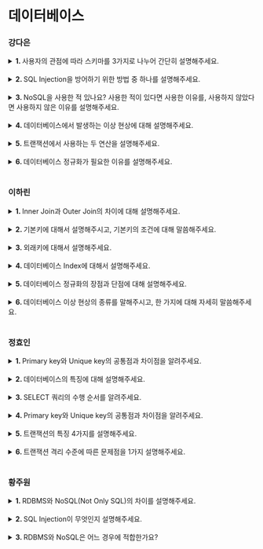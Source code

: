 # 데이터베이스

### 강다은
<details>
   <summary> <b>1. </b> 사용자의 관점에 따라 스키마를 3가지로 나누어 간단히 설명해주세요. </summary> <br />
<div>
      
- 스키마는 외부 스키마, 개념 스키마, 내부 스키마로 구분합니다. 
- 외부 스키마는 실제 세계에 존재하는 데이터를 사용자에게 어떻게 보여줄 것인지 정의합니다.
- 개념 스키마는 데이터베이스의 전체적인 논리 구조를 정의합니다.
- 내부 스키마는 데이터베이스의 물리적 저장 구조입니다.

</div>
</details>
<br />
<details>
   <summary> <b>2. </b> SQL Injection을 방어하기 위한 방법 중 하나를 설명해주세요. </summary> <br />
<div>
      
- prepared statement를 사용할 수 있습니다. 쿼리문에서 전달 인자를 ?로 받아 서버측에서 필터링 과정을 거치는 방식으로 공격을 방어합니다.

</div>
</details>
<br />
<details>
   <summary> <b>3. </b> NoSQL을 사용한 적 있나요? 사용한 적이 있다면 사용한 이유를, 사용하지 않았다면 사용하지 않은 이유를 설명해주세요.  </summary> <br />
<div>
      
- NoSQL을 사용한 적이 없습니다. 저는 데이터 무결성을 보장하기 위해 주로RDBMS를 사용했던 것 같습니다.
  
</div>
</details>
<br />

<details>
   <summary> <b>4. </b> 데이터베이스에서 발생하는 이상 현상에 대해 설명해주세요.  </summary> <br />
<div>
      
- 테이블을 설계할 때 잘못 설계하여 데이터 삽입, 삭제, 수정 시 논리적으로 생기는 오류입니다. 삽입 이상, 갱신 이상, 삭제 이상 3가지가 있습니다.
  
</div>
</details>
<br />

<details>
   <summary> <b>5. </b> 트랜잭션에서 사용하는 두 연산을 설명해주세요.  </summary> <br />
<div>
      
- COMMIT과 ROLLBACK 연산을 사용할 수 있다.
- COMMIT은 하나의 트랜잭션이 성공적으로 끝났고, DB가 일관성있는 상태임을 알려주기 위해 사용한다.
- ROLLBACK은 트랜잭션이 정상적으로 종료되지 않았을 때, 트랜잭션의 시작 상태로 돌리기 위해 사용한다.
  
</div>
</details>
<br />

<details>
   <summary> <b>6. </b> 데이터베이스 정규화가 필요한 이유를 설명해주세요.  </summary> <br />
<div>
      
- 데이터의 중복을 최소화하고 데이터의 일관성, 유연성을 확보하기 위해 필요하다.
  
</div>
</details>
<br />

### 이하린
<details>
   <summary> <b>1. </b> Inner Join과 Outer Join의 차이에 대해 설명해주세요. </summary> <br />
<div>
      
- Inner Join은 서로 연관된 내용만 검색하는 조인 방법입니다. A와 B에 대해 수행했을 때 A와 B의 교집합을 말합니다.
- Outer Join은 한 쪽에는 데이터가 있고 한 쪽에는 데이터가 없는 경우, 데이터가 있는 쪽의 내용을 전부 출력하는 방법입니다. A와 B에 대해 수행했을 때 A와 B의 합집합을 말합니다.

</div>
</details>
<br />
<details>
   <summary> <b>2. </b> 기본키에 대해서 설명해주시고, 기본키의 조건에 대해 말씀해주세요. </summary> <br />
<div>
   
   - **기본키**는 한 릴레이션에서 특정 튜플을 유일하게 구별할 수 있는 속성입니다.
   - 기본키는 유일성, 최소성, 개체 무결성을 만족해야 합니다.
   - **유일성**은 기본키를 구성하는 컬럼은 테이블에서 레코드를 식별할 수 있도록 유일해야 한다는 속성입니다.
   - **최소성**은 유일성을 만족하는 한도 내에서 최소한의 컬럼으로 구성되어야 한다는 속성입니다.
   - **개체 무결성**은 기본키가 가지고 있는 값의 유일성을 보장받아야 한다는 속성입니다.

</div>
</details>
<br />
<details>
   <summary> <b>3. </b> 외래키에 대해서 설명해주세요.  </summary> <br />
<div>
      
- **외래키**는 두 테이블을 서로 연결하는데 사용되는 키입니다.
- 테이블 간의 관계를 나타낼 떄 사용하며, 다른 테이블의 기본키를 참조해 외래키로 사용합니다.
- 관계를 맺고 있는 릴레이션 R1, R2에서 릴레이션 R1 참조하고 있는 릴레이션 R2의 기본키와 같은 R1 릴레이션 속성을 외래키라고 합니다.
  
</div>
</details>
<br />

<details>
   <summary> <b>4. </b> 데이터베이스 Index에 대해서 설명해주세요.  </summary> <br />
<div>
      
   - RDBMS에서 검색 속도를 높이기 위해 사용하는 하나의 기술입니다.
   - 해당 테이블의 컬럼을 색인화하여 검색 시 해당 테이블의 레코드를 full scan 하는 것이 아니라 색인화 되어있는 Index 파일을 검색하여 검색 속도를 빠르게 합니다.
  
</div>
</details>
<br />

<details>
   <summary> <b>5. </b> 데이터베이스 정규화의 장점과 단점에 대해 설명해주세요.  </summary> <br />
<div>

   - 데이터베이스의 정규화 `장점`으로는 데이터베이스 구조 확장 시 정규화된 데이터베이스는 그 구조를 변경하지 않아도 되거나 일부만 변경해도 됩니다.
   - 그리고 데이터 베이스 변경 시 이상 현상이 발생하는 문제점을 해결할 수 있습니다.
   - 하지만, `단점`으로는 릴레이션의 분해로 릴레이션 간 Join 연산이 많아질 수 있습니다. 이로 인해 질의에 대한 응답 시간이 느려질 수 있습니다.
  
</div>
</details>
<br />

<details>
   <summary> <b>6. </b> 데이터베이스 이상 현상의 종류를 말해주시고, 한 가지에 대해 자세히 말씀해주세요.  </summary> <br />
<div>

   - 데이터 베이스의 이상 현상으로는 삽입 이상, 삭제 이상, 갱신 이상이 있습니다. `(삽삭갱으로 외우세욥)`
   - **삽입 이상**이란 자료를 삽입할 때 특정 속성에 해당하는 값이 없어 NULL을 입력해야하는 현상입니다.
   - **삭제 이상**이란 어떤 정보를 삭제하면, 의도하지 않은 다른 정보까지 삭제되어버리는 현상입니다.
   - **갱신 이상**이란 중복된 데이터 중 일부만 수정되어 데이터 모순이 일어나는 현상입니다.
  
</div>
</details>
<br />


### 정효인
<details>
   <summary> <b>1. </b> Primary key와 Unique key의 공통점과 차이점을 알려주세요. </summary> <br />
<div>
      
- Primary key와 Unique key 모두 중복값을 허용하지 않는다는 공통점이 있습니다.
- 차이점으로는 Primary key는 null값을 허용하지 않고 테이블에서 1개만 생성가능하지만 Unique key는 null값을 허용하고 테이블에서 여러개 생성 가능합니다.

</div>
</details>
<br />
<details>
   <summary> <b>2. </b> 데이터베이스의 특징에 대해 설명해주세요. </summary> <br />
<div>
   
   - **실시간 접근성(Real-Time Accessibility)** : 비정형적인 질의(조회)에 대하여 실시간 처리에 의한 응답이 가능해야 한다.
   - **지속적인 변화(Continuous Evloution)** : 데이터베이스의 상태는 동적입니다. 즉 새로운 데이터의 삽입(Insert), 삭제(Delete), 갱신(Update)으로 항상 최신의 데이터를 유지해야 한다.
   - **동시 공용(Concurrent Sharing)** : 데이터베이스는 서로 다른 목적을 가진 여러 응용자들을 위한 것이므로 다수의 사용자가 동시에 같은 내용의 데이터를 이용할 수 있어야 한다.
   - **내용에 의한 참조(Content Reference)** : 데이터베이스에 있는 데이터를 참조할 때 데이터 레코드의 주소나 위치에 의해서가 아니라 사용자가 요구하는 데이터 내용으로 찾는다.

</div>
</details>
<br />
<details>
   <summary> <b>3. </b> SELECT 쿼리의 수행 순서를 알려주세요.  </summary> <br />
<div>
      
- FROM, ON, JOIN > WHERE, GROUP BY, HAVING > SELECT > DISTINCT > ORDER BY > LIMIT 순으로 실행됩니다.
- (간단) FROM, WHERE, GROUP BY, HAVING, SELECT, ORDER BY
  
</div>
</details>
<br />
<details>
   <summary> <b>4. </b> Primary key와 Unique key의 공통점과 차이점을 알려주세요. </summary> <br />
<div>
      
- 장점은 검색과 정렬 속도를 향상시키고 테이블 행의 고유성을 강화시킬 수 있습니다.
- 단점은 데이터 변경 작업이 자주 일어날 경우에 인덱스를 재작성해야 할 필요가 있기에 성능에 영향을 끼칠 수 있습니다.

</div>
</details>
<br />
<details>
   <summary> <b>5. </b> 트랜잭션의 특징 4가지를 설명해주세요. </summary> <br />
<div>
      
- 원자성(Atomicity) : 트랜잭션이 DB에 모두 반영되거나 혹은 전혀 반영되지 않아야 한다.
- 일관성(Consistency) : 트랜잭션의 작업 처리 결과는 항상 일관성 있어야 한다.
- 독립성(Isolation) : 둘 이상의 트랜잭션이 동시에 병행 실행되고 있을 때, 어떤 트랜잭션도 다른 트랜잭션 연산에 끼어들 수 없다.
- 지속성(Durability) : 트랜잭션이 성공적으로 완료되었으면, 결과는 영구적으로 반영되어야 한다.

</div>
</details>
<br />
<details>
   <summary> <b>6. </b> 트랜잭션 격리 수준에 따른 문제점을 1가지 설명해주세요. </summary> <br />
<div>
      
- **더티 리드 (Dirty Read) :** 특정 트랜잭션에 이해 데이터가 변경되었지만, 아직 커밋되지 않은 상황에서 다른 트랜잭션이 해당 변경 사항을 조회할 수 있는 문제
- **반복 불가능한 조회 (Non-Repeatable Read) :** 같은 트랜잭션 내에서 같은 데이터를 여러번 조회했을 때 읽어온 데이터가 다른 경우
- **팬텀 리드 (Phantom Read) :** Non-Repeatable Read의 한 종류로 조회해온 결과의 행이 새로 생기거나 없어지는 현상

</div>
</details>
<br />

### 황주원
<details>
   <summary> <b>1. </b> RDBMS와 NoSQL(Not Only SQL)의 차이를 설명해주세요. </summary> <br />
<div>
      
- RDBMS는 모든 데이터를 2차원 테이블 형태로 표현합니다.
- NoSQL은 RDBMS와 반대로 데이터간의 관계를 정의하지 않고, 스키마가 없어 좀 더 자유롭게 데이터를 관리할 수 있으며, 컬렉션이라는 형태로 데이터를 관리합니다.

</div>
</details>
<br />
<details>
   <summary> <b>2. </b> SQL Injection이 무엇인지 설명해주세요. </summary> <br />
<div>
   
   - SQL Injection이란 공격자가 악의적인 의도를 갖는 SQL 구문을 삽입하여 데이터베이스를 비정상적으로 조작하는 코드 인젝션 공격 기법입니다.
</div>
</details>
<br />
<details>
   <summary> <b>3. </b> RDBMS와 NoSQL은 어느 경우에 적합한가요?  </summary> <br />
<div>
      
- RDBMS는 중복된 데이터가 없어(데이터 무결성) 변경이 용이하기 때문에 관계를 맺고 있는 데이터가 자주 변경이 이루어지지 않는 시스템에 적합합니다.
    
   - 데이터 구조가 명확하고, 변경 될 여지가 없으며 스키마가 중요한 경우 사용하는 것이 좋습니다.
    
- NoSQL은 데이터 중복이 발생할 수 있으며 중복된 데이터가 변경될 시 모든 컬렉션에서 수정해야 하기 때문에 Update가 많이 이루어지지 않는 시스템에 좋습니다. 또한, Scale-out이 가능하다는 장점을 활용해 막대한 데이터를 저장해야 해서 DB를 Scale-out 해야 되는 시스템에 적합합니다.
    
   - 정확한 데이터 구조를 알 수 없고 데이터가 변경/확장 될 수 있는 경우 사용하는 것이 좋습니다.
  
</div>
</details>
<br />
